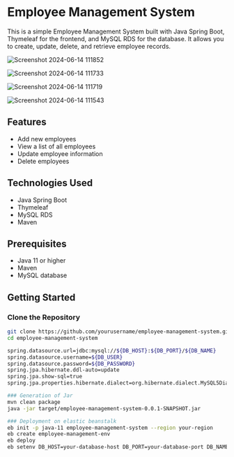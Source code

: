 # Employee Management System

This is a simple Employee Management System built with Java Spring Boot, Thymeleaf for the frontend, and MySQL RDS for the database. It allows you to create, update, delete, and retrieve employee records.


![Screenshot 2024-06-14 111852](https://github.com/Tejas-24ytj/Employee-Management-System/assets/105742352/9ffcd01f-2cc1-4c58-be1b-8d535240f83e)

![Screenshot 2024-06-14 111733](https://github.com/Tejas-24ytj/Employee-Management-System/assets/105742352/544f3911-ecc3-4126-8165-89fcb3c5273b)

![Screenshot 2024-06-14 111719](https://github.com/Tejas-24ytj/Employee-Management-System/assets/105742352/47d359b0-c501-4082-ba81-818b1708cc94)

![Screenshot 2024-06-14 111543](https://github.com/Tejas-24ytj/Employee-Management-System/assets/105742352/aa27162a-1dbf-4a75-bd57-5881ce1b09b7)


## Features

- Add new employees
- View a list of all employees
- Update employee information
- Delete employees

## Technologies Used

- Java Spring Boot
- Thymeleaf
- MySQL RDS
- Maven

## Prerequisites

- Java 11 or higher
- Maven
- MySQL database

## Getting Started

### Clone the Repository

```sh
git clone https://github.com/yourusername/employee-management-system.git
cd employee-management-system

spring.datasource.url=jdbc:mysql://${DB_HOST}:${DB_PORT}/${DB_NAME}
spring.datasource.username=${DB_USER}
spring.datasource.password=${DB_PASSWORD}
spring.jpa.hibernate.ddl-auto=update
spring.jpa.show-sql=true
spring.jpa.properties.hibernate.dialect=org.hibernate.dialect.MySQL5Dialect

### Generation of Jar
mvn clean package
java -jar target/employee-management-system-0.0.1-SNAPSHOT.jar

### Deployment on elastic beanstalk
eb init -p java-11 employee-management-system --region your-region
eb create employee-management-env
eb deploy
eb setenv DB_HOST=your-database-host DB_PORT=your-database-port DB_NAME=your-database-name DB_USER=your-database-username DB_PASSWORD=your-database-password




